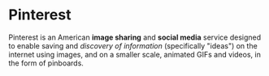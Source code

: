 # Pinterest

Pinterest is an American **image sharing** and **social media** service designed to enable saving and *discovery of information* (specifically "ideas") on the internet using images, and on a smaller scale, animated GIFs and videos, in the form of pinboards.